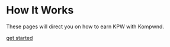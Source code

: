 # How It Works

These pages will direct you on how to earn KPW with Kompwnd.

[get started](/how/kompwnd)